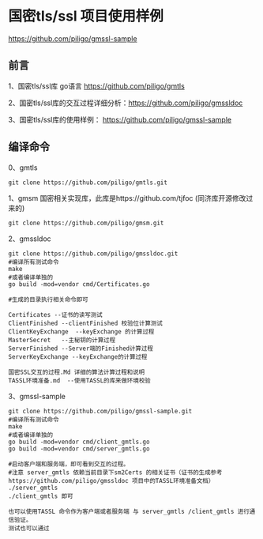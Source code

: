 # 国密tls/ssl 项目使用样例

https://github.com/piligo/gmssl-sample



## 前言

1、国密tls/ssl库 go语言 https://github.com/piligo/gmtls

2、国密tls/ssl库的交互过程详细分析：https://github.com/piligo/gmssldoc

3、国密tls/ssl库的使用样例： https://github.com/piligo/gmssl-sample

## 编译命令

0、gmtls

```
git clone https://github.com/piligo/gmtls.git
```

1、gmsm 国密相关实现库，此库是https://github.com/tjfoc (同济库开源修改过来的)

```
git clone https://github.com/piligo/gmsm.git
```

2、gmssldoc

```shell
git clone https://github.com/piligo/gmssldoc.git
#编译所有测试命令
make
#或者编译单独的
go build -mod=vendor cmd/Certificates.go

#生成的目录执行相关命令即可
```

```
Certificates --证书的读写测试
ClientFinished --clientFinished 校验位计算测试
ClientKeyExchange  --keyExchange 的计算过程
MasterSecret   --主秘钥的计算过程
ServerFinished --Server端的Finished计算过程
ServerKeyExchange --keyExchange的计算过程
```

```
国密SSL交互的过程.Md 详细的算法计算过程和说明
TASSL环境准备.md  --使用TASSL的库来做环境校验
```

3、gmssl-sample

```shell
git clone https://github.com/piligo/gmssl-sample.git
#编译所有测试命令
make
#或者编译单独的
go build -mod=vendor cmd/client_gmtls.go
go build -mod=vendor cmd/server_gmtls.go

#启动客户端和服务端，即可看到交互的过程。
#注意 server_gmtls 依赖当前目录下sm2Certs 的相关证书（证书的生成参考 https://github.com/piligo/gmssldoc 项目中的TASSL环境准备文档）
./server_gmtls 
./client_gmtls 即可
```

```
也可以使用TASSL 命令作为客户端或者服务端 与 server_gmtls /client_gmtls 进行通信验证。
测试也可以通过
```

